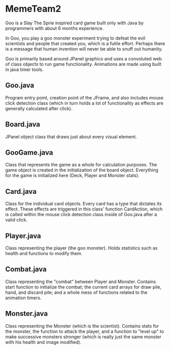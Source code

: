 # MemeTeam2

Goo is a Slay The Sprie inspired card game built only with Java by programmers with about 6 months experience.

In Goo, you play a goo monster experiment trying to defeat the evil scientists and people that created you, which is a futile effort.
Perhaps there is a message that human invention will never be able to snuff out humanity.

Goo is primarily based around JPanel graphics and uses a convoluted web of class objects to run game functionality. Animations are
made using built in java timer tools.

Goo.java
--------
Program entry point, creation point of the JFrame, and also includes mouse click detection class (which in turn holds a lot of
functionality as effects are generally calculated after click).

Board.java
----------
JPanel object class that draws just about every visual element.

GooGame.java
------------
Class that represents the game as a whole for calculation purposes. The game object is created in the initialization of the board object.
Everything for the game is initialized here (Deck, Player and Monster stats).

Card.java
---------
Class for the individual card objects. Every card has a type that dictates its effect. These effects are triggered in this class' function
CardAction, which is called within the mouse click detection class inside of Goo.java after a valid click.

Player.java
-----------
Class representing the player (the goo monster). Holds statistics such as health and functions to modify them.

Combat.java
-----------
Class representing the "combat" between Player and Monster. Contains start function to initialize the combat; the current card arrays
for draw pile, hand, and discard pile; and a whole mess of functions related to the animation timers.

Monster.java
------------
Class representing the Monster (which is the scientist). Contains stats for the monster, the function to attack the player, and
a function to "level up" to make successive monsters stronger (which is really just the same monster with his health and image modified).
